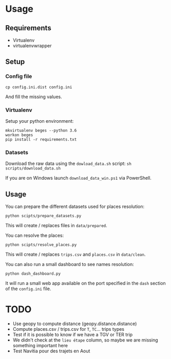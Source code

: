 # Usage
## Requirements
- Virtualenv
- virtualenvwrapper

## Setup

### Config file
```
cp config.ini.dist config.ini
```
And fill the missing values.

### Virtualenv
Setup your python environment:
```
mkvirtualenv beges --python 3.6
workon beges
pip install -r requirements.txt
```

### Datasets
Download the raw data using the `dowload_data.sh` script:
`sh scripts/download_data.sh`

If you are on Windows launch `download_data_win.ps1` via PowerShell.

## Usage
You can prepare the different datasets used for places resolution:
```
python scipts/prepare_datasets.py
```
This will create / replaces files in `data/prepared`.

You can resolve the places:
```
python scipts/resolve_places.py
```
This will create / replaces `trips.csv` and `places.csv` in `data/clean`.

You can also run a small dashboard to see names resolution:
```
python dash_dashboard.py
```
It will run a small web app available on the port specified in the `dash` section of the `config.ini` file.

# TODO
- Use geopy to compute distance (geopy.distance.distance)
- Compute places.csv / trips.csv for `T`, `TC`... trips types
- Test if it is possible to know if we have a TGV or TER trip
- We didn't check at the `lieu étape` column, so maybe we are missing something important here
- Test Navitia pour des trajets en Aout
